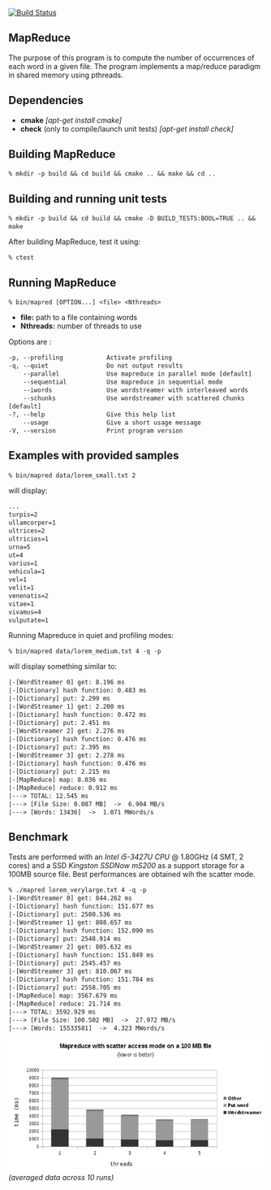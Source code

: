 [![Build Status](https://travis-ci.org/jyvet/mapreduce.svg?branch=master)](https://travis-ci.org/jyvet/mapreduce)

MapReduce
---------
The purpose of this program is to compute the number of occurrences of each word in a given file. The program implements a map/reduce paradigm in shared memory using pthreads.


Dependencies
------------

* **cmake** *[apt-get install cmake]*
* **check** (only to compile/launch unit tests) *[apt-get install check]*


Building MapReduce
------------------

    % mkdir -p build && cd build && cmake .. && make && cd ..


Building and running unit tests
-------------------------------
    % mkdir -p build && cd build && cmake -D BUILD_TESTS:BOOL=TRUE .. && make

After building MapReduce, test it using:

    % ctest


Running MapReduce
-----------------

    % bin/mapred [OPTION...] <file> <Nthreads>


* **file:** path to a file containing words
* **Nthreads:** number of threads to use


Options are :

    -p, --profiling            Activate profiling
    -q, --quiet                Do not output results
        --parallel             Use mapreduce in parallel mode [default]
        --sequential           Use mapreduce in sequential mode
        --iwords               Use wordstreamer with interleaved words
        --schunks              Use wordstreamer with scattered chunks [default]
    -?, --help                 Give this help list
        --usage                Give a short usage message
    -V, --version              Print program version


Examples with provided samples
-----------------------------

    % bin/mapred data/lorem_small.txt 2

will display:

    ...
    turpis=2
    ullamcorper=1
    ultrices=2
    ultricies=1
    urna=5
    ut=4
    varius=1
    vehicula=1
    vel=1
    velit=1
    venenatis=2
    vitae=1
    vivamus=4
    vulputate=1


Running Mapreduce in quiet and profiling modes:

    % bin/mapred data/lorem_medium.txt 4 -q -p

will display something similar to:

    |-[WordStreamer 0] get: 8.196 ms
    |-[Dictionary] hash function: 0.483 ms
    |-[Dictionary] put: 2.299 ms
    |-[WordStreamer 1] get: 2.200 ms
    |-[Dictionary] hash function: 0.472 ms
    |-[Dictionary] put: 2.451 ms
    |-[WordStreamer 2] get: 2.276 ms
    |-[Dictionary] hash function: 0.476 ms
    |-[Dictionary] put: 2.395 ms
    |-[WordStreamer 3] get: 2.278 ms
    |-[Dictionary] hash function: 0.476 ms
    |-[Dictionary] put: 2.215 ms
    |-[MapReduce] map: 8.036 ms
    |-[MapReduce] reduce: 0.912 ms
    |---> TOTAL: 12.545 ms
    |---> [File Size: 0.087 MB]  ->  6.904 MB/s
    |---> [Words: 13436]  ->  1.071 MWords/s


Benchmark
---------

Tests are performed with an *Intel i5-3427U CPU* @ 1.80GHz (4 SMT, 2 cores) and a SSD *Kingston SSDNow mS200* as a support storage for a 100MB source file. Best performances are obtained wih the scatter mode.

    % ./mapred lorem_verylarge.txt 4 -q -p
    |-[WordStreamer 0] get: 844.262 ms
    |-[Dictionary] hash function: 151.677 ms
    |-[Dictionary] put: 2508.536 ms
    |-[WordStreamer 1] get: 808.657 ms
    |-[Dictionary] hash function: 152.090 ms
    |-[Dictionary] put: 2548.914 ms
    |-[WordStreamer 2] get: 805.632 ms
    |-[Dictionary] hash function: 151.849 ms
    |-[Dictionary] put: 2545.457 ms
    |-[WordStreamer 3] get: 810.067 ms
    |-[Dictionary] hash function: 151.784 ms
    |-[Dictionary] put: 2558.705 ms
    |-[MapReduce] map: 3567.679 ms
    |-[MapReduce] reduce: 21.714 ms
    |---> TOTAL: 3592.929 ms
    |---> [File Size: 100.502 MB]  ->  27.972 MB/s
    |---> [Words: 15533581]  ->  4.323 MWords/s


![Performance test](/data/scatter.png)
*(averaged data across 10 runs)*
